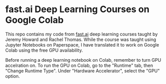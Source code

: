 # fast.ai Deep Learning Courses on Google Colab

This repo contains my code from [fast.ai](https://fast.ai) deep learning courses taught by Jeremy Howard and Rachel Thomas.  While the course was taught using Jupyter Notebooks on Paperspace, I have translated it to work on Google Colab using the free GPU availability. 

Before running a deep learning notebook on Colab, remember to turn GPU accelration on. To run the GPU on Colab, go to the "Runtime" tab, then "Change Runtime Type". Under "Hardware Accelerator", select the "GPU" option. 

